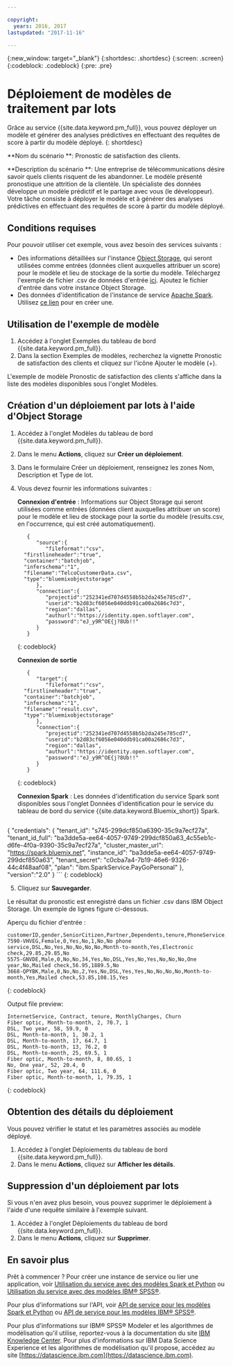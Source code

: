 ```yaml
---

copyright:
  years: 2016, 2017
lastupdated: "2017-11-16"

---
```


{:new_window: target="_blank"}
{:shortdesc: .shortdesc}
{:screen: .screen}
{:codeblock: .codeblock}
{:pre: .pre}

# Déploiement de modèles de traitement par lots

Grâce au service {{site.data.keyword.pm_full}}, vous pouvez déployer un modèle et générer des analyses prédictives en effectuant des requêtes de score à partir du modèle déployé.
{: shortdesc}


**Nom du scénario **: Pronostic de satisfaction des clients.

**Description du scénario **: Une entreprise de télécommunications désire savoir quels clients risquent de les abandonner. Le modèle présenté pronostique une attrition de la clientèle. Un spécialiste des données développe un modèle prédictif et le partage avec vous (le développeur). Votre tâche consiste à déployer le modèle et à générer des analyses prédictives en effectuant des requêtes de score à partir du modèle déployé.

## Conditions requises

Pour pouvoir utiliser cet exemple, vous avez besoin des services suivants :

* Des informations détaillées sur l'instance [Object Storage](https://console.bluemix.net/catalog/services/object-storage), qui seront utilisées comme entrées (données client auxquelles attribuer un score) pour le modèle et lieu de stockage de la sortie du modèle. Téléchargez l'exemple de fichier .csv de données d'entrée [ici](https://raw.githubusercontent.com/pmservice/wml-sample-models/master/spark/customer-satisfaction-prediction/data/scoreInput.csv). Ajoutez le fichier d'entrée dans votre instance Object Storage.
* Des données d'identification de l'instance de service [Apache Spark](https://console.bluemix.net/catalog/services/apache-spark). Utilisez [ce lien](https://console.bluemix.net/catalog/services/apache-spark) pour en créer une.


## Utilisation de l'exemple de modèle

1.  Accédez à l'onglet Exemples du tableau de bord {{site.data.keyword.pm_full}}.
2.  Dans la section Exemples de modèles, recherchez la vignette Pronostic de satisfaction des clients et cliquez sur l'icône Ajouter le modèle (+).

L'exemple de modèle Pronostic de satisfaction des clients s'affiche dans la liste des modèles disponibles sous l'onglet Modèles.

## Création d'un déploiement par lots à l'aide d'Object Storage

1.  Accédez à l'onglet Modèles du tableau de bord {{site.data.keyword.pm_full}}.
2.  Dans le menu **Actions**, cliquez sur **Créer un déploiement**.
3.  Dans le formulaire Créer un déploiement, renseignez les zones Nom, Description et Type de lot.
4.  Vous devez fournir les informations suivantes :

    **Connexion d'entrée** : Informations sur Object Storage qui seront utilisées comme entrées (données client auxquelles attribuer un score) pour le modèle et lieu de stockage pour la sortie du modèle (results.csv, en l'occurrence, qui est créé automatiquement).

    ```
       {
          "source":{
             "fileformat":"csv",
      "firstlineheader":"true",
      "container":"batchjob",
      "inferschema":"1",
      "filename":"TelcoCustomerData.csv",
      "type":"bluemixobjectstorage"
          },
          "connection":{
             "projectid":"252341ed707d4558b5b2da245e785cd7",
             "userid":"b2d83cf6056e040ddb91ca00a2686c7d3",
             "region":"dallas",
             "authurl":"https://identity.open.softlayer.com",
             "password":"eJ_y9R^OE{j?8Ub!!"
          }
       }
    ```
    {: codeblock}

    **Connexion de sortie**

    ```
       {
          "target":{
             "fileformat":"csv",
      "firstlineheader":"true",
      "container":"batchjob",
      "inferschema":"1",
      "filename":"result.csv",
      "type":"bluemixobjectstorage"
          },
          "connection":{
             "projectid":"252341ed707d4558b5b2da245e785cd7",
             "userid":"b2d83cf6056e040ddb91ca00a2686c7d3",
             "region":"dallas",
             "authurl":"https://identity.open.softlayer.com",
             "password":"eJ_y9R^OE{j?8Ub!!"
          }
       }
    ```
    {: codeblock}

    **Connexion Spark** : Les données d'identification du service Spark sont disponibles sous l'onglet Données d'identification pour le service du tableau de bord du service {{site.data.keyword.Bluemix_short}} Spark.

    ```
{
    "credentials": {
      "tenant_id": "s745-299dcf850a6390-35c9a7ecf27a",
      "tenant_id_full": "ba3dde5a-ee64-4057-9749-299dcf850a63_4c55eb1c-d6fe-4f0a-9390-35c9a7ecf27a",
      "cluster_master_url": "https://spark.bluemix.net",
      "instance_id": "ba3dde5a-ee64-4057-9749-299dcf850a63",
      "tenant_secret": "c0cba7a4-7b19-46e6-9326-44c4f48aaf08",
      "plan": "ibm.SparkService.PayGoPersonal"
    },
         "version":"2.0"
}
    ```
    {: codeblock}

5.  Cliquez sur **Sauvegarder**.

Le résultat du pronostic est enregistré dans un fichier .csv dans IBM Object Storage. Un exemple de lignes figure ci-dessous.

Aperçu du fichier d'entrée :

```
customerID,gender,SeniorCitizen,Partner,Dependents,tenure,PhoneService,MultipleLines,InternetService,OnlineSecurity,OnlineBackup,DeviceProtection,TechSupport,StreamingTV,StreamingMovies,Contract,PaperlessBilling,PaymentMethod,MonthlyCharges,TotalCharges,Churn
7590-VHVEG,Female,0,Yes,No,1,No,No phone service,DSL,No,Yes,No,No,No,No,Month-to-month,Yes,Electronic check,29.85,29.85,No
5575-GNVDE,Male,0,No,No,34,Yes,No,DSL,Yes,No,Yes,No,No,No,One year,No,Mailed check,56.95,1889.5,No
3668-QPYBK,Male,0,No,No,2,Yes,No,DSL,Yes,Yes,No,No,No,No,Month-to-month,Yes,Mailed check,53.85,108.15,Yes
```
{: codeblock}

Output file preview:

```
InternetService, Contract, tenure, MonthlyCharges, Churn
Fiber optic, Month-to-month, 2, 70.7, 1
DSL, Two year, 58, 59.9, 0
DSL, Month-to-month, 1, 30.2, 1
DSL, Month-to-month, 17, 64.7, 1
DSL, Month-to-month, 13, 76.2, 0
DSL, Month-to-month, 25, 69.5, 1
Fiber optic, Month-to-month, 8, 80.65, 1
No, One year, 52, 20.4, 0
Fiber optic, Two year, 64, 111.6, 0
Fiber optic, Month-to-month, 1, 79.35, 1
```
{: codeblock}


## Obtention des détails du déploiement

Vous pouvez vérifier le statut et les paramètres associés au modèle déployé.

1. Accédez à l'onglet Déploiements du tableau de bord {{site.data.keyword.pm_full}}.
2. Dans le menu **Actions**, cliquez sur **Afficher les détails**.

## Suppression d'un déploiement par lots

Si vous n'en avez plus besoin, vous pouvez supprimer le déploiement à l'aide d'une requête similaire à l'exemple suivant.

1. Accédez à l'onglet Déploiements du tableau de bord {{site.data.keyword.pm_full}}.
2. Dans le menu **Actions**, cliquez sur **Supprimer**.

## En savoir plus

Prêt à commencer ? Pour créer une instance de service ou lier
une application, voir [Utilisation du service avec des modèles Spark et Python](using_pm_service_dsx.html) ou
[Utilisation du service avec des modèles IBM® SPSS®](using_pm_service.html).

Pour plus d'informations sur l'API, voir [API de service pour les modèles Spark et Python](pm_service_api_spark.html) ou [API
de service pour les modèles IBM® SPSS®](pm_service_api_spss.html).

Pour plus d'informations sur IBM® SPSS® Modeler et les algorithmes de modélisation qu'il utilise, reportez-vous à la documentation du site [IBM Knowledge Center](https://www.ibm.com/support/knowledgecenter/SS3RA7).
Pour plus d'informations sur IBM Data Science Experience et les algorithmes de modélisation
qu'il propose, accédez au site [https://datascience.ibm.com](https://datascience.ibm.com).
